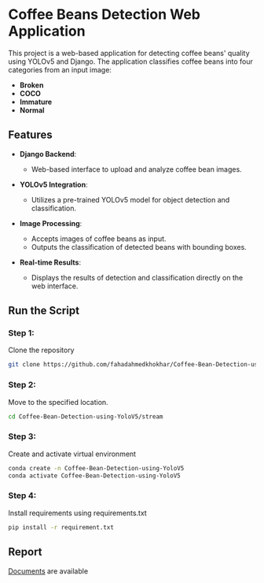 # Coffee Beans Detection Web Application

This project is a web-based application for detecting coffee beans' quality using YOLOv5 and Django. The application classifies coffee beans into four categories from an input image:

- **Broken**
- **COCO**
- **Immature**
- **Normal**

## Features

- **Django Backend**:
  - Web-based interface to upload and analyze coffee bean images.
  
- **YOLOv5 Integration**:
  - Utilizes a pre-trained YOLOv5 model for object detection and classification.

- **Image Processing**:
  - Accepts images of coffee beans as input.
  - Outputs the classification of detected beans with bounding boxes.

- **Real-time Results**:
  - Displays the results of detection and classification directly on the web interface.

## Run the Script
### Step 1:
Clone the repository
```bash
git clone https://github.com/fahadahmedkhokhar/Coffee-Bean-Detection-using-YoloV5
```
### Step 2:
Move to the specified location.
```bash
cd Coffee-Bean-Detection-using-YoloV5/stream
```
### Step 3:
Create and activate virtual environment
```bash
conda create -n Coffee-Bean-Detection-using-YoloV5
conda activate Coffee-Bean-Detection-using-YoloV5
```
### Step 4:
Install requirements using requirements.txt
```bash
pip install -r requirement.txt
```

## Report

[Documents](https://github.com/fahadahmedkhokhar/Coffee-Bean-Detection-using-YoloV5/blob/master/Report.docx) are available

